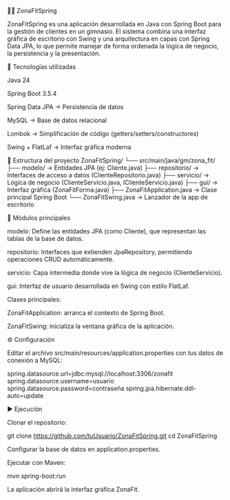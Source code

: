 🏋️‍♂️ ZonaFitSpring

ZonaFitSpring es una aplicación desarrollada en Java con Spring Boot para la gestión de clientes en un gimnasio.
El sistema combina una interfaz gráfica de escritorio con Swing y una arquitectura en capas con Spring Data JPA, lo que permite manejar de forma ordenada la lógica de negocio, la persistencia y la presentación.

🚀 Tecnologías utilizadas

Java 24

Spring Boot 3.5.4

Spring Data JPA → Persistencia de datos

MySQL → Base de datos relacional

Lombok → Simplificación de código (getters/setters/constructores)

Swing + FlatLaf → Interfaz gráfica moderna


📂 Estructura del proyecto
ZonaFitSpring/
 └── src/main/java/gm/zona_fit/
     ├── modelo/            → Entidades JPA (ej: Cliente.java)
     ├── repositorio/       → Interfaces de acceso a datos (ClienteRepositorio.java)
     ├── servicio/          → Lógica de negocio (ClienteServicio.java, IClienteServicio.java)
     ├── gui/               → Interfaz gráfica (ZonaFitForma.java)
     ├── ZonaFitApplication.java → Clase principal Spring Boot
     └── ZonaFitSwing.java       → Lanzador de la app de escritorio

🔹 Módulos principales

modelo: Define las entidades JPA (como Cliente), que representan las tablas de la base de datos.

repositorio: Interfaces que extienden JpaRepository, permitiendo operaciones CRUD automáticamente.

servicio: Capa intermedia donde vive la lógica de negocio (ClienteServicio).

gui: Interfaz de usuario desarrollada en Swing con estilo FlatLaf.

Clases principales:

ZonaFitApplication: arranca el contexto de Spring Boot.

ZonaFitSwing: inicializa la ventana gráfica de la aplicación.

⚙️ Configuración

Editar el archivo src/main/resources/application.properties con tus datos de conexión a MySQL:

spring.datasource.url=jdbc:mysql://localhost:3306/zonafit
spring.datasource.username=usuario
spring.datasource.password=contraseña
spring.jpa.hibernate.ddl-auto=update

▶️ Ejecución

Clonar el repositorio:

git clone https://github.com/tuUsuario/ZonaFitSpring.git
cd ZonaFitSpring


Configurar la base de datos en application.properties.

Ejecutar con Maven:

mvn spring-boot:run


La aplicación abrirá la interfaz gráfica ZonaFit.
